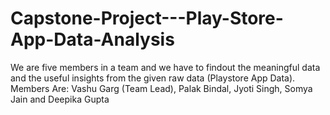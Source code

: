 # Capstone-Project---Play-Store-App-Data-Analysis
We are five members in a team and we have to findout the meaningful data and the useful insights from the given raw data (Playstore App Data).
Members Are: Vashu Garg (Team Lead), Palak Bindal, Jyoti Singh, Somya Jain and Deepika Gupta
